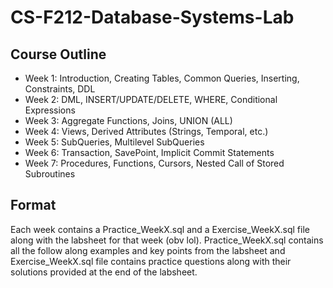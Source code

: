 # CS-F212-Database-Systems-Lab

## Course Outline
- Week 1: Introduction, Creating Tables, Common Queries, Inserting, Constraints, DDL
- Week 2: DML, INSERT/UPDATE/DELETE, WHERE, Conditional Expressions
- Week 3: Aggregate Functions, Joins, UNION (ALL)
- Week 4: Views, Derived Attributes (Strings, Temporal, etc.)
- Week 5: SubQueries, Multilevel SubQueries
- Week 6: Transaction, SavePoint, Implicit Commit Statements
- Week 7: Procedures, Functions, Cursors, Nested Call of Stored Subroutines

## Format
Each week contains a Practice_WeekX.sql and a Exercise_WeekX.sql file along with the labsheet for that week (obv lol). Practice_WeekX.sql contains all the follow along examples and key points from the labsheet and Exercise_WeekX.sql file contains practice questions along with their solutions provided at the end of the labsheet.
